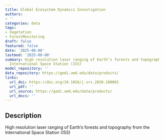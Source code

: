 ```yaml
---
title: Global Ecosystem Dynamics Investigation
authors:
- ''
categories: data
tags:
- Vegetation
- ForestMonitoring
draft: false
featured: false
date: '2025-08-08'
lastmod: '2025-08-08'
summary: High resolution laser ranging of Earth’s forests and topography from the
  International Space Station (ISS)
model_repository: ''
data_repository: https://gedi.umd.edu/data/products/
links:
  url_doi: https://doi.org/10.1016/j.srs.2020.100002
  url_pdf: ''
  url_source: https://gedi.umd.edu/data/products/
  url_docs: ''
---
```


## Description

High resolution laser ranging of Earth’s forests and topography from the International Space Station (ISS)

